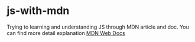 # js-with-mdn
Trying to learning and understanding JS through MDN article and doc.
You can find more detail explanation <a href="https://developer.mozilla.org/en-US/"> MDN Web Docs </a>
